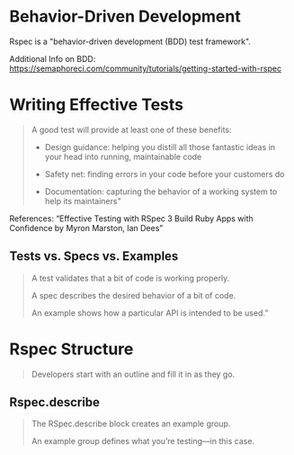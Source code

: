 # Behavior-Driven Development

Rspec is a "behavior-driven development (BDD) test framework".

Additional Info on BDD: https://semaphoreci.com/community/tutorials/getting-started-with-rspec

# Writing Effective Tests
> A good test will provide at least one of these benefits:
> 
> - Design guidance: helping you distill all those fantastic 
> ideas in your head into running, maintainable code
>
> - Safety net: finding errors in your code before your customers do
>
> - Documentation: capturing the behavior of a working system to help its maintainers”

References: “Effective Testing with RSpec 3 Build Ruby Apps with Confidence by Myron Marston, Ian Dees”

## Tests vs. Specs vs. Examples
> A test validates that a bit of code is working properly.
>
> A spec describes the desired behavior of a bit of code.
>
> An example shows how a particular API is intended to be used.”


# Rspec Structure

> Developers start with an outline and fill it in as they go.

## Rspec.describe
> The RSpec.describe block creates an example group. 
> 
> An example group defines what you’re testing—in this case. 


